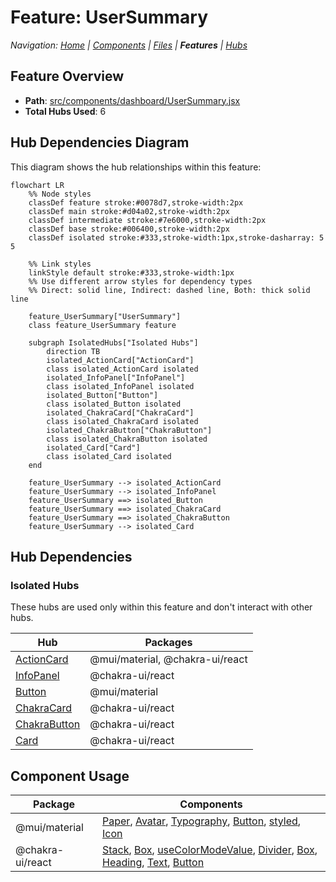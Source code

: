 
# Feature: UserSummary

*Navigation: [Home](../index.md) | [Components](../components.md) | [Files](../files.md) | **Features** | [Hubs](../hubs.md)*



## Feature Overview

- **Path**: [src/components/dashboard/UserSummary.jsx](https://github.com/star4beam/react-import-analyzer/blob/main/test-project/src/components/dashboard/UserSummary.jsx)
- **Total Hubs Used**: 6

## Hub Dependencies Diagram

This diagram shows the hub relationships within this feature:

```mermaid
flowchart LR
    %% Node styles
    classDef feature stroke:#0078d7,stroke-width:2px
    classDef main stroke:#d04a02,stroke-width:2px
    classDef intermediate stroke:#7e6000,stroke-width:2px
    classDef base stroke:#006400,stroke-width:2px
    classDef isolated stroke:#333,stroke-width:1px,stroke-dasharray: 5 5

    %% Link styles
    linkStyle default stroke:#333,stroke-width:1px
    %% Use different arrow styles for dependency types
    %% Direct: solid line, Indirect: dashed line, Both: thick solid line

    feature_UserSummary["UserSummary"]
    class feature_UserSummary feature

    subgraph IsolatedHubs["Isolated Hubs"]
        direction TB
        isolated_ActionCard["ActionCard"]
        class isolated_ActionCard isolated
        isolated_InfoPanel["InfoPanel"]
        class isolated_InfoPanel isolated
        isolated_Button["Button"]
        class isolated_Button isolated
        isolated_ChakraCard["ChakraCard"]
        class isolated_ChakraCard isolated
        isolated_ChakraButton["ChakraButton"]
        class isolated_ChakraButton isolated
        isolated_Card["Card"]
        class isolated_Card isolated
    end

    feature_UserSummary --> isolated_ActionCard
    feature_UserSummary --> isolated_InfoPanel
    feature_UserSummary ==> isolated_Button
    feature_UserSummary ==> isolated_ChakraCard
    feature_UserSummary ==> isolated_ChakraButton
    feature_UserSummary --> isolated_Card

```

## Hub Dependencies




### Isolated Hubs

These hubs are used only within this feature and don't interact with other hubs.

| Hub | Packages |
|-----|----------|
| [ActionCard](../hubs/ActionCard.md) | @mui/material, @chakra-ui/react |
| [InfoPanel](../hubs/InfoPanel.md) | @chakra-ui/react |
| [Button](../hubs/Button.md) | @mui/material |
| [ChakraCard](../hubs/ChakraCard.md) | @chakra-ui/react |
| [ChakraButton](../hubs/ChakraButton.md) | @chakra-ui/react |
| [Card](../hubs/Card.md) | @chakra-ui/react |


## Component Usage

| Package | Components |
|---------|------------|
| @mui/material | [Paper](../components/@mui_material/Paper.md), [Avatar](../components/@mui_material/Avatar.md), [Typography](../components/@mui_material/Typography.md), [Button](../components/@mui_material/Button.md), [styled](../components/@mui_material/styled.md), [Icon](../components/@mui_material/Icon.md) |
| @chakra-ui/react | [Stack](../components/@chakra-ui_react/Stack.md), [Box](../components/@chakra-ui_react/Box.md), [useColorModeValue](../components/@chakra-ui_react/useColorModeValue.md), [Divider](../components/@chakra-ui_react/Divider.md), [Box](../components/@chakra-ui_react/Box.md), [Heading](../components/@chakra-ui_react/Heading.md), [Text](../components/@chakra-ui_react/Text.md), [Button](../components/@chakra-ui_react/Button.md) |

